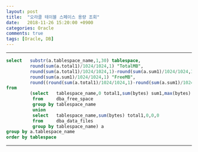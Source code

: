 ```yaml
---
layout: post
title:  "오라클 테이블 스페이스 용량 조회"
date:   2018-11-26 15:20:00 +0900
categories: Oracle
comments: true
tags: [Oracle, DB]
---
```


---

```sql
select   substr(a.tablespace_name,1,30) tablespace,
         round(sum(a.total1)/1024/1024,1) "TotalMB",
         round(sum(a.total1)/1024/1024,1)-round(sum(a.sum1)/1024/1024,1) "UsedMB",
         round(sum(a.sum1)/1024/1024,1) "FreeMB",
         round((round(sum(a.total1)/1024/1024,1)-round(sum(a.sum1)/1024/1024,1))/round(sum(a.total1)/1024/1024,1)*100,2) "Used%"
from
         (select   tablespace_name,0 total1,sum(bytes) sum1,max(bytes) MAXB,count(bytes) cnt
          from     dba_free_space
          group by tablespace_name
          union
          select   tablespace_name,sum(bytes) total1,0,0,0
          from     dba_data_files
          group by tablespace_name) a
group by a.tablespace_name
order by tablespace
```

[jekyll-docs]: https://jekyllrb.com/docs/home
[jekyll-gh]:   https://github.com/jekyll/jekyll
[jekyll-talk]: https://talk.jekyllrb.com/
---
